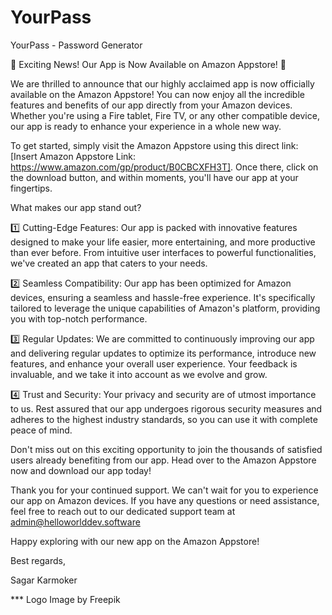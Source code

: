 # YourPass
YourPass - Password Generator

📢 Exciting News! Our App is Now Available on Amazon Appstore! 🚀

We are thrilled to announce that our highly acclaimed app is now officially available on the Amazon Appstore! You can now enjoy all the incredible features and benefits of our app directly from your Amazon devices. Whether you're using a Fire tablet, Fire TV, or any other compatible device, our app is ready to enhance your experience in a whole new way.

To get started, simply visit the Amazon Appstore using this direct link: [Insert Amazon Appstore Link: https://www.amazon.com/gp/product/B0CBCXFH3T]. Once there, click on the download button, and within moments, you'll have our app at your fingertips.

What makes our app stand out?

1️⃣ Cutting-Edge Features: Our app is packed with innovative features designed to make your life easier, more entertaining, and more productive than ever before. From intuitive user interfaces to powerful functionalities, we've created an app that caters to your needs.

2️⃣ Seamless Compatibility: Our app has been optimized for Amazon devices, ensuring a seamless and hassle-free experience. It's specifically tailored to leverage the unique capabilities of Amazon's platform, providing you with top-notch performance.

3️⃣ Regular Updates: We are committed to continuously improving our app and delivering regular updates to optimize its performance, introduce new features, and enhance your overall user experience. Your feedback is invaluable, and we take it into account as we evolve and grow.

4️⃣ Trust and Security: Your privacy and security are of utmost importance to us. Rest assured that our app undergoes rigorous security measures and adheres to the highest industry standards, so you can use it with complete peace of mind.

Don't miss out on this exciting opportunity to join the thousands of satisfied users already benefiting from our app. Head over to the Amazon Appstore now and download our app today!

Thank you for your continued support. We can't wait for you to experience our app on Amazon devices. If you have any questions or need assistance, feel free to reach out to our dedicated support team at admin@helloworlddev.software

Happy exploring with our new app on the Amazon Appstore!

Best regards,

Sagar Karmoker




*** Logo Image by Freepik
